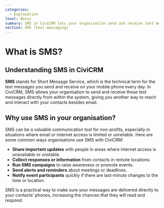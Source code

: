 ```yaml
---
categories:
  - Explanation
level: Basic
summary: SMS in CiviCRM lets your organisation send and receive text messages, offering a simple way to communicate with your supporters beyond email.
section: SMS (text messaging)
---
```


# What is SMS?

## Understanding SMS in CiviCRM

**SMS** stands for Short Message Service, which is the technical term for the text messages you send and receive on your mobile phone every day. In CiviCRM, SMS allows your organisation to send and receive these text messages directly from within the system, giving you another way to reach and interact with your contacts besides email.

## Why use SMS in your organisation?

SMS can be a valuable communication tool for non-profits, especially in situations where email or internet access is limited or unreliable. Here are some common ways organisations use SMS with CiviCRM:

- **Share important updates** with people in areas where internet access is unavailable or unstable.
- **Collect responses or information** from contacts in remote locations.
- **Run SMS campaigns** to raise awareness or promote events.
- **Send alerts and reminders** about meetings or deadlines.
- **Notify event participants** quickly if there are last-minute changes to the time or location.

SMS is a practical way to make sure your messages are delivered directly to your contacts’ phones, increasing the chances that they will read and respond.

<!--
Source: https://docs.civicrm.org/user/en/latest/sms/what
-is-sms/ -->

<!--
Suggestion: The original page is an Explanation, giving background and context on what SMS is and why you might use it in CiviCRM. It is not a step
-by-step tutorial, a how-to guide, or a technical reference. The content is suitable for a basic level and fits in the "SMS (text messaging)" section. -->

